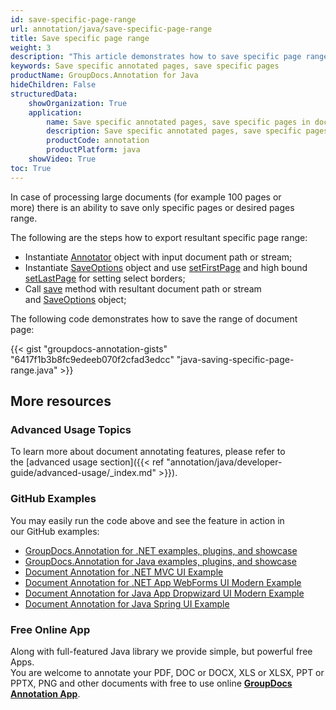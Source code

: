 ```yaml
---
id: save-specific-page-range
url: annotation/java/save-specific-page-range
title: Save specific page range
weight: 3
description: "This article demonstrates how to save specific page range when annotating documents with GroupDocs.Annotation for Java API."
keywords: Save specific annotated pages, save specific pages
productName: GroupDocs.Annotation for Java
hideChildren: False
structuredData:
    showOrganization: True
    application:
        name: Save specific annotated pages, save specific pages in docs using Java
        description: Save specific annotated pages, save specific pages in pdfs, words, cells, diagrams and other documents natively on mac, windows or ubuntu with high performance using Java language and GroupDocs.Annotation for Java APIs
        productCode: annotation
        productPlatform: java 
    showVideo: True
toc: True
---
```


In case of processing large documents (for example 100 pages or more) there is an ability to save only specific pages or desired pages range.   
  
The following are the steps how to export resultant specific page range: 

*   Instantiate [Annotator](https://reference.groupdocs.com/java/annotation/com.groupdocs.annotation/Annotator) object with input document path or stream;
*   Instantiate [SaveOptions](https://reference.groupdocs.com/java/annotation/com.groupdocs.annotation.options.export/SaveOptions) object and use [setFirstPage](https://reference.groupdocs.com/java/annotation/com.groupdocs.annotation.options.export/SaveOptions#setFirstPage(int)) and high bound [setLastPage](https://reference.groupdocs.com/java/annotation/com.groupdocs.annotation.options.export/SaveOptions#setLastPage(int)) for setting select borders;
*   Call [save](https://reference.groupdocs.com/java/annotation/com.groupdocs.annotation/Annotator#save(java.io.InputStream)) method with resultant document path or stream and [SaveOptions](https://reference.groupdocs.com/java/annotation/com.groupdocs.annotation.options.export/SaveOptions) object;
    

The following code demonstrates how to save the range of document page: 

{{< gist "groupdocs-annotation-gists" "6417f1b3b8fc9edeeb070f2cfad3edcc" "java-saving-specific-page-range.java" >}}

## More resources
### Advanced Usage Topics
To learn more about document annotating features, please refer to the [advanced usage section]({{< ref "annotation/java/developer-guide/advanced-usage/_index.md" >}}).

### GitHub Examples
You may easily run the code above and see the feature in action in our GitHub examples:

*   [GroupDocs.Annotation for .NET examples, plugins, and showcase](https://github.com/groupdocs-annotation/GroupDocs.Annotation-for-.NET)
*   [GroupDocs.Annotation for Java examples, plugins, and showcase](https://github.com/groupdocs-annotation/GroupDocs.Annotation-for-Java)
*   [Document Annotation for .NET MVC UI Example](https://github.com/groupdocs-annotation/GroupDocs.Annotation-for-.NET-MVC)
*   [Document Annotation for .NET App WebForms UI Modern Example](https://github.com/groupdocs-annotation/GroupDocs.Annotation-for-.NET-WebForms)
*   [Document Annotation for Java App Dropwizard UI Modern Example](https://github.com/groupdocs-annotation/GroupDocs.Annotation-for-Java-Dropwizard)
*   [Document Annotation for Java Spring UI Example](https://github.com/groupdocs-annotation/GroupDocs.Annotation-for-Java-Spring)

### Free Online App
Along with full-featured Java library we provide simple, but powerful free Apps.  
You are welcome to annotate your PDF, DOC or DOCX, XLS or XLSX, PPT or PPTX, PNG and other documents with free to use online **[GroupDocs Annotation App](https://products.groupdocs.app/annotation)**.
